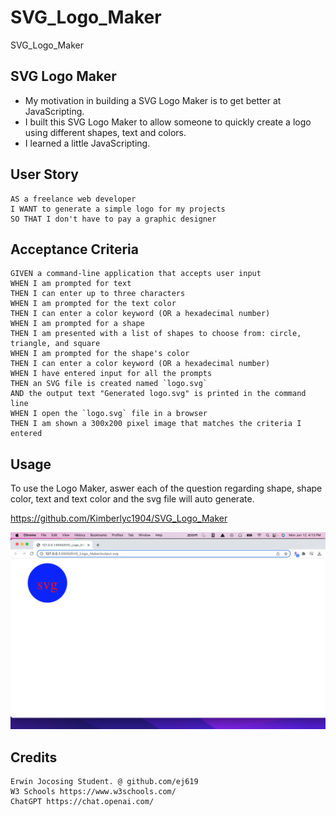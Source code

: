 # SVG_Logo_Maker
SVG_Logo_Maker

## SVG Logo Maker

- My motivation in building a SVG Logo Maker is to get better at JavaScripting.
- I built this SVG Logo Maker to allow someone to quickly create a logo using different shapes, text and colors.
- I learned a little JavaScripting.

## User Story
```
AS a freelance web developer
I WANT to generate a simple logo for my projects
SO THAT I don't have to pay a graphic designer
```

## Acceptance Criteria

```
GIVEN a command-line application that accepts user input
WHEN I am prompted for text
THEN I can enter up to three characters
WHEN I am prompted for the text color
THEN I can enter a color keyword (OR a hexadecimal number)
WHEN I am prompted for a shape
THEN I am presented with a list of shapes to choose from: circle, triangle, and square
WHEN I am prompted for the shape's color
THEN I can enter a color keyword (OR a hexadecimal number)
WHEN I have entered input for all the prompts
THEN an SVG file is created named `logo.svg`
AND the output text "Generated logo.svg" is printed in the command line
WHEN I open the `logo.svg` file in a browser
THEN I am shown a 300x200 pixel image that matches the criteria I entered
```

## Usage

To use the Logo Maker, aswer each of the question regarding shape, shape color, text and text color and the svg file will auto generate.

https://github.com/Kimberlyc1904/SVG_Logo_Maker


![screenshot](images/ScreenShot.png)

## Credits

```
Erwin Jocosing Student. @ github.com/ej619
W3 Schools https://www.w3schools.com/
ChatGPT https://chat.openai.com/
```
